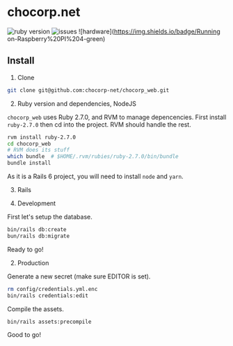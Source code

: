 # chocorp.net

![ruby version](https://img.shields.io/badge/Ruby%20version-2.7.0-red)
![issues](https://img.shields.io/github/issues/chocorp-net/chocorp_web)
![hardware](https://img.shields.io/badge/Running on-Raspberry%20PI%204-green)

## Install

1. Clone

```bash
git clone git@github.com:chocorp-net/chocorp_web.git
```
2. Ruby version and dependencies, NodeJS

`chocorp_web` uses Ruby 2.7.0, and RVM to manage depencencies. First install `ruby-2.7.0` then cd into the project. RVM should handle the rest.

```bash
rvm install ruby-2.7.0
cd chocorp_web
# RVM does its stuff
which bundle  # $HOME/.rvm/rubies/ruby-2.7.0/bin/bundle
bundle install
```

As it is a Rails 6 project, you will need to install `node` and `yarn`.


3. Rails

  1. Development

First let's setup the database.

```bash
bin/rails db:create
bun/rails db:migrate
```

Ready to go!

  2. Production

Generate a new secret (make sure EDITOR is set).

```bash
rm config/credentials.yml.enc
bin/rails credentials:edit
```

Compile the assets.

```bash
bin/rails assets:precompile
```

Good to go!
